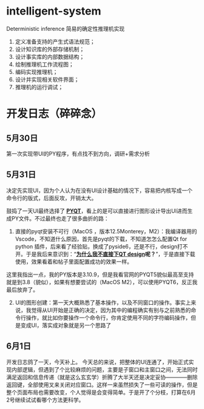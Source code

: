 # intelligent-system

Deterministic inference 
简易的确定性推理机实现 

1. 定义准备支持的产生式语法规范；
2. 设计知识库的外部存储机制；
3. 设计事实库的内部数据结构；
4. 绘制推理机工作流程图；
5. 编码实现推理机；
6. 设计并实现相关软件界面；
7. 推理机的运行调试；

# 开发日志（碎碎念）

## 5月30日

第一次实现带UI的PY程序，有点找不到方向，调研+需求分析

## 5月31日

决定先实现UI，因为个人认为在没有UI设计基础的情况下，容易把内核写成一个命令行的版式，后面反攻，开销太大。 

鼓捣了一天UI最终选择了 **<u>PYQT</u>**，看上的是可以直接进行图形设计导出UI进而生成PY文件。不过最终也走了很多曲折的路：

1. 直接的pyqt安装不可行（MacOS ，版本12.5Monterey，M2）：我编译器用的Vscode，不知道什么原因，首先是pyqt的下载，不知道怎怎么配置Qt for python 插件，后来看了经验贴，换成了pyside6，还是不行，design打不开。于是我后来意识到：“**<u>为什么我不直接下QT design</u>呢？**”，于是直接下载使用，效果看着和帖子里面配置成功的效果一样。 

这里我指出一点，我的PY版本是3.10.9，但是我看官网的PYQT5貌似最高至支持就是到3.8（貌似），如果有想要尝试的（MacOS M2），可以使用PYQT6，反正我最后放弃了。

2. UI的图形创建：第一天大概熟悉了基本操作，以及不同窗口的操作。事实上来说，我觉得从UI开始是正确的决定，因为其中的编程确实有别与之前熟悉的命令行操作，就比如你要操作一个命令行，你肯定使用不同的字符编码操作，但是变成UI，落实成对象就是另一个思路了

## 6月1日
开发日志鸽了一天，今天补上。
今天总的来说，把整体的UI连通了，开始正式实现内部逻辑，但遇到了个比较麻烦的问题，主要是子窗口和主窗口之间，无法同时满足返回和信息传递（就是这么玄玄学）折腾了大半天还是决定妥协————删除返回键，全部使用叉来关闭对应窗口。这样一来虽然损失了一些可读的操作，但是整个页面布局也需要改变，个人觉得是会变得简单。于是开了个分枝，打算在6月2号继续试试看哪个方法更科学。